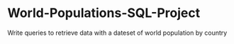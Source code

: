 # World-Populations-SQL-Project
Write queries to retrieve data with a dateset of world population by country
